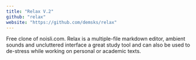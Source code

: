 ```yaml
---
title: "Relax V.2"
github: "relax"
website: "https://github.com/demsks/relax"
---
```


Free clone of noisli.com. 
Relax is a multiple-file markdown editor, ambient sounds and uncluttered interface
a great study tool and can also be used to de-stress while working on personal or academic texts.

